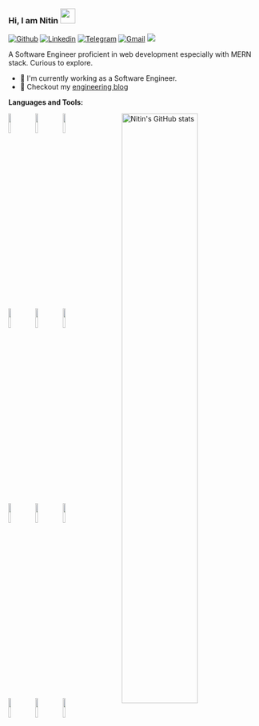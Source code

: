 ### Hi, I am Nitin <img src="https://raw.githubusercontent.com/MartinHeinz/MartinHeinz/master/wave.gif" width="30px">
[![Github](https://img.shields.io/badge/-Github-000?style=flat&logo=Github&logoColor=white)](https://github.com/sudonitin)
[![Linkedin](https://img.shields.io/badge/-LinkedIn-blue?style=flat&logo=Linkedin&logoColor=white)](https://www.linkedin.com/in/sudonitin/)
[![Telegram](https://img.shields.io/badge/-Telegram-blue?style=flat&logo=Telegram&logoColor=white)](https://t.me/sudonitin)
[![Gmail](https://img.shields.io/badge/-Gmail-c14438?style=flat&logo=Gmail&logoColor=white)](mailto:sahun5774@gmail.com)
![](https://komarev.com/ghpvc/?username=sudonitin&color=blue&style=flat-square&label=Profile+visitors)


A Software Engineer proficient in web development especially with MERN stack. Curious to explore.

- 🏢 I'm currently working as a Software Engineer.
- 🎨 Checkout my [engineering blog](https://readosapien.com/author/sudonitin/)


**Languages and Tools:** 
<p>
  <a href="https://github.com/sudonitin">
    <img align="right" width="55%" src="https://github-readme-stats.vercel.app/api?username=sudonitin&show_icons=true&line_height=27&count_private=true&include_all_commits=true" alt="Nitin's GitHub stats"/>
</a>
  <code><img width="10%" src="https://www.vectorlogo.zone/logos/mongodb/mongodb-ar21.svg"></code>
  <code><img width="10%" src="https://www.vectorlogo.zone/logos/expressjs/expressjs-ar21.svg"></code>
  <code><img width="10%" src="https://www.vectorlogo.zone/logos/reactjs/reactjs-ar21.svg"></code>
  <br />
  <code><img width="10%" src="https://www.vectorlogo.zone/logos/nodejs/nodejs-ar21.svg"></code>
  <code><img width="10%" src="https://www.vectorlogo.zone/logos/netlify/netlify-ar21.svg"></code>
  <code><img width="10%" src="https://www.vectorlogo.zone/logos/python/python-ar21.svg"></code>
  <br />
  <code><img width="10%" src="https://www.vectorlogo.zone/logos/djangoproject/djangoproject-ar21.svg"></code>
  <code><img width="10%" src="https://www.vectorlogo.zone/logos/nginx/nginx-ar21.svg"></code>
  <code><img width="10%" src="https://www.vectorlogo.zone/logos/heroku/heroku-ar21.svg"></code>
  <br />
  <code><img width="10%" src="https://www.vectorlogo.zone/logos/digitalocean/digitalocean-ar21.svg"></code>
  <code><img width="10%" src="https://www.vectorlogo.zone/logos/npmjs/npmjs-ar21.svg"></code>
  <code><img width="10%" src="https://www.vectorlogo.zone/logos/git-scm/git-scm-ar21.svg"></code>
</p>


<!--
**sudonitin/sudonitin** is a ✨ _special_ ✨ repository because its `README.md` (this file) appears on your GitHub profile.

Here are some ideas to get you started:

- 🔭 I’m currently working on ...
- 🌱 I’m currently learning ...
- 👯 I’m looking to collaborate on ...
- 🤔 I’m looking for help with ...
- 💬 Ask me about ...
- 📫 How to reach me: ...
- 😄 Pronouns: ...
- ⚡ Fun fact: ...
-->
